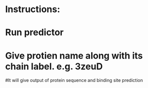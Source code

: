 # Instructions:
# Run predictor
# Give protien name along with its chain label. e.g. 3zeuD
#It will give output of protein sequence and binding site prediction
